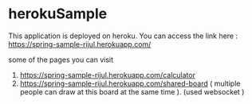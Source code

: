 # herokuSample

This application is deployed on heroku. 
You can access the link here : https://spring-sample-rijul.herokuapp.com/

some of the pages you can visit  

1. https://spring-sample-rijul.herokuapp.com/calculator
2. https://spring-sample-rijul.herokuapp.com/shared-board ( multiple people can draw at this board at the same time ).  (used websocket ) 
